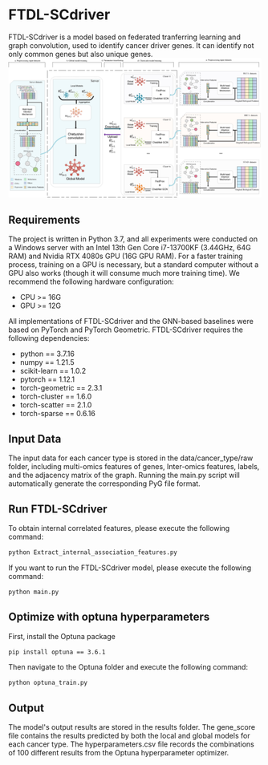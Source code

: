 # FTDL-SCdriver
FTDL-SCdriver is a model based on federated tranferring learning and graph convolution, used to identify cancer driver genes. It can identify not only common genes but also unique genes.
![image](results/workflow.jpg)
## Requirements
The project is written in Python 3.7, and all experiments were conducted on a Windows server with an Intel 13th Gen Core i7-13700KF (3.44GHz, 64G RAM) and Nvidia RTX 4080s GPU (16G GPU RAM). For a faster training process, training on a GPU is necessary, but a standard computer without a GPU also works (though it will consume much more training time). We recommend the following hardware configuration:  
* CPU >= 16G
* GPU >= 12G  

All implementations of FTDL-SCdriver and the GNN-based baselines were based on PyTorch and PyTorch Geometric. FTDL-SCdriver requires the following dependencies:
* python == 3.7.16
* numpy == 1.21.5
* scikit-learn == 1.0.2
* pytorch == 1.12.1
* torch-geometric == 2.3.1
* torch-cluster == 1.6.0
* torch-scatter == 2.1.0
* torch-sparse == 0.6.16  

## Input Data
The input data for each cancer type is stored in the data/cancer_type/raw folder, including multi-omics features of genes, Inter-omics features, labels, and the adjacency matrix of the graph. 
Running the main.py script will automatically generate the corresponding PyG file format.

## Run FTDL-SCdriver

To obtain internal correlated features, please execute the following command:

```bash
python Extract_internal_association_features.py
```
If you want to run the FTDL-SCdriver model, please execute the following command:
```bash
python main.py
```

## Optimize with optuna hyperparameters
First, install the Optuna package
```bash
pip install optuna == 3.6.1
```
Then navigate to the Optuna folder and execute the following command:
```bash
python optuna_train.py
```

## Output
The model's output results are stored in the results folder.
The gene_score file contains the results predicted by both the local and global models for each cancer type. 
The hyperparameters.csv file records the combinations of 100 different results from the Optuna hyperparameter optimizer.




